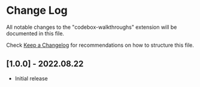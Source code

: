 # Change Log

All notable changes to the "codebox-walkthroughs" extension will be documented in this file.

Check [Keep a Changelog](http://keepachangelog.com/) for recommendations on how to structure this file.

## [1.0.0] - 2022.08.22

- Initial release
